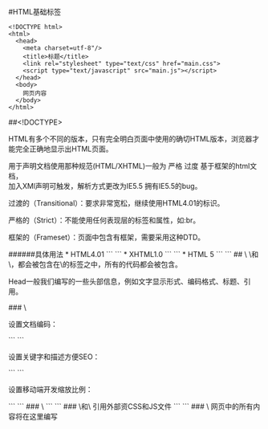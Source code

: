 #HTML基础标签
```
<!DOCTYPE html>
<html>
  <head>
    <meta charset=utf-8"/>
    <title>标题</title>
    <link rel="stylesheet" type="text/css" href="main.css">
    <script type="text/javascript" src="main.js"></script>
  </head>
  <body>
    网页内容
  </body>
</html>
```
##<!DOCTYPE>
<p>HTML有多个不同的版本，只有完全明白页面中使用的确切HTML版本，浏览器才能完全正确地显示出HTML页面。</p>
<p>用于声明文档使用那种规范(HTML/XHTML)一般为 严格 过度 基于框架的html文档，<br>
加入XMl声明可触发，解析方式更改为IE5.5 拥有IE5.5的bug。</p>
<p>过渡的（Transitional）：要求非常宽松，继续使用HTML4.01的标识。</p>
<p>严格的（Strict）：不能使用任何表现层的标签和属性，如:br。</p>
<p>框架的（Frameset）：页面中包含有框架，需要采用这种DTD。</p>
######<!DOCTYPE>具体用法
* HTML4.01
```
<!DOCTYPE  HTML PUBLIC "-//W3C//DTD HTML4.01 Transitional //EN" "http://www.w3.org/TR/html4/loose.dtd">
```
* XHTML1.0
```
<!DOCTYPE html PUBLIC "-//W3C//DTD XHTML 1.0 Transitional//EN" "http://www.w3.org/TR/xhtml1/DTD/xhtml1-transitional.dtd">
```
* HTML 5
```
<!DOCTYPE  html> 
```
## \<html\>
\<head\>和\<body\>，都会被包含在\<html\>的标签之中，所有的代码都会被包含。
<p>Head一般我们编写的一些头部信息，例如文字显示形式、编码格式、标题、引用。</p>
### \<meta\>
<p>设置文档编码：</p>
```
<meta http-equiv="Content-Type" content="text/html; charset=utf-8" />
<meta charset=utf-8" />
```
<p>设置关键字和描述方便SEO：</p>
```
<meta name="keywords" content="关键字">
<meta name="description" content="网站描述">
```
<p>设置移动端开发缩放比例：</p>
```
<meta name="viewport" content="width=device-width,initial-scale=1"/>
```
### \<title\>
```
<title>在浏览器顶端显示的标题</title>
```
### \<link\>和\<script\>
引用外部资CSS和JS文件
```
<script type="text/javascript" src="main.js"></script>
<link  rel ="stylesheet"  type ="text/css"  href="main.css">
```
### \<body\>
网页中的所有内容将在这里编写

